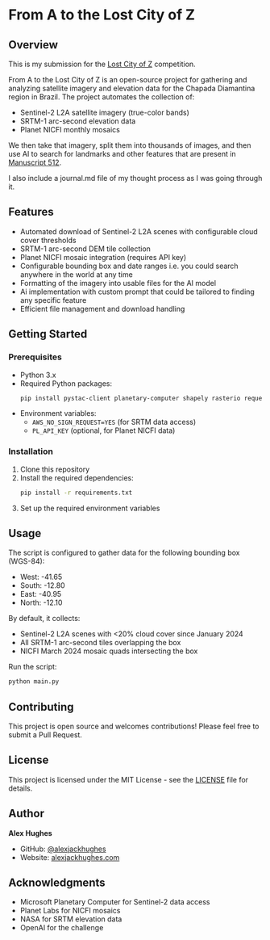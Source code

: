 # From A to the Lost City of Z

## Overview

This is my submission for the [Lost City of Z](https://openai.com/openai-to-z-challenge/) competition.

From A to the Lost City of Z is an open-source project for gathering and analyzing satellite imagery and elevation data for the Chapada Diamantina region in Brazil. The project automates the collection of:

- Sentinel-2 L2A satellite imagery (true-color bands)
- SRTM-1 arc-second elevation data
- Planet NICFI monthly mosaics

We then take that imagery, split them into thousands of images, and then use AI to search for landmarks and other features that are present in [Manuscript 512](https://en.wikipedia.org/wiki/Manuscript_512).

I also include a journal.md file of my thought process as I was going through it.

## Features

- Automated download of Sentinel-2 L2A scenes with configurable cloud cover thresholds
- SRTM-1 arc-second DEM tile collection
- Planet NICFI mosaic integration (requires API key)
- Configurable bounding box and date ranges i.e. you could search anywhere in the world at any time
- Formatting of the imagery into usable files for the AI model
- Ai implementation with custom prompt that could be tailored to finding any specific feature
- Efficient file management and download handling

## Getting Started

### Prerequisites

- Python 3.x
- Required Python packages:
  ```bash
  pip install pystac-client planetary-computer shapely rasterio requests boto3
  ```
- Environment variables:
  - `AWS_NO_SIGN_REQUEST=YES` (for SRTM data access)
  - `PL_API_KEY` (optional, for Planet NICFI data)

### Installation

1. Clone this repository
2. Install the required dependencies:
   ```bash
   pip install -r requirements.txt
   ```
3. Set up the required environment variables

## Usage

The script is configured to gather data for the following bounding box (WGS-84):

- West: -41.65
- South: -12.80
- East: -40.95
- North: -12.10

By default, it collects:

- Sentinel-2 L2A scenes with <20% cloud cover since January 2024
- All SRTM-1 arc-second tiles overlapping the box
- NICFI March 2024 mosaic quads intersecting the box

Run the script:

```bash
python main.py
```

## Contributing

This project is open source and welcomes contributions! Please feel free to submit a Pull Request.

## License

This project is licensed under the MIT License - see the [LICENSE](LICENSE) file for details.

## Author

**Alex Hughes**

- GitHub: [@alexjackhughes](https://github.com/alexjackhughes)
- Website: [alexjackhughes.com](https://alexjackhughes.com)

## Acknowledgments

- Microsoft Planetary Computer for Sentinel-2 data access
- Planet Labs for NICFI mosaics
- NASA for SRTM elevation data
- OpenAI for the challenge
